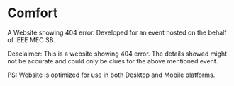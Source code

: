 # Comfort

A Website showing 404 error.
Developed for an event hosted on the behalf of IEEE MEC SB.

Desclaimer: This is a website showing 404 error. 
            The details showed might not be accurate and could only be clues for the above mentioned event.
            
PS: Website is optimized for use in both Desktop and Mobile platforms.
 
